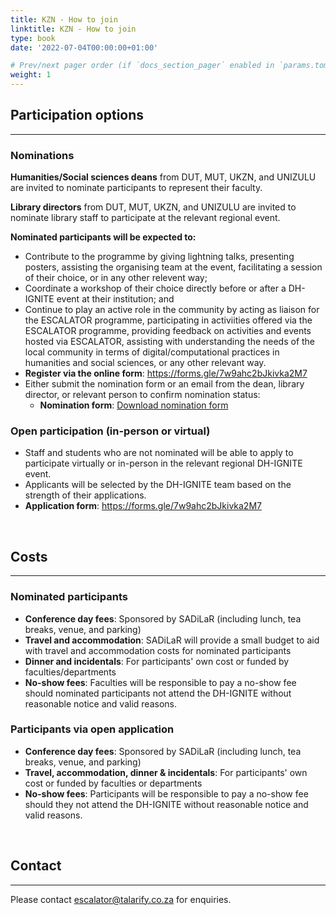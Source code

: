 ```yaml
---
title: KZN - How to join
linktitle: KZN - How to join
type: book
date: '2022-07-04T00:00:00+01:00'

# Prev/next pager order (if `docs_section_pager` enabled in `params.toml`)
weight: 1
---
```


## Participation options
---

### Nominations

**Humanities/Social sciences deans** from DUT, MUT, UKZN, and UNIZULU are invited to nominate participants to represent their faculty.

**Library directors** from DUT, MUT, UKZN, and UNIZULU are invited to nominate library staff to participate at the relevant regional event.

**Nominated participants will be expected to:**

- Contribute to the programme by giving lightning talks, presenting posters, assisting the organising team at the event, facilitating a session of their choice, or in any other relevent way;
- Coordinate a workshop of their choice directly before or after a DH-IGNITE event at their institution; and
- Continue to play an active role in the community by acting as liaison for the ESCALATOR programme, participating in activiities offered via the ESCALATOR programme, providing feedback on activities and events hosted via ESCALATOR, assisting with understanding the needs of the local community in terms of digital/computational practices in humanities and social sciences, or any other relevant way.
- **Register via the online form**: <https://forms.gle/7w9ahc2bJkivka2M7>
- Either submit the nomination form or an email from the dean, library director, or relevant person to confirm nomination status:
  - **Nomination form**: [Download nomination form](../DH-IGNITE-KZN-Nomination-form.docx)

### Open participation (in-person or virtual)


- Staff and students who are not nominated will be able to apply to participate virtually or in-person in the relevant regional DH-IGNITE event.
- Applicants will be selected by the DH-IGNITE team based on the strength of their applications.
- **Application form**: <https://forms.gle/7w9ahc2bJkivka2M7>

<br>

## Costs
---

### Nominated participants

- **Conference day fees**: Sponsored by SADiLaR (including lunch, tea breaks, venue, and parking)
- **Travel and accommodation**: SADiLaR will provide a small budget to aid with travel and accommodation costs for nominated participants
- **Dinner and incidentals**: For participants' own cost or funded by faculties/departments
- **No-show fees**: Faculties will be responsible to pay a no-show fee should nominated participants not attend the DH-IGNITE without reasonable notice and valid reasons.

### Participants via open application

- **Conference day fees**: Sponsored by SADiLaR (including lunch, tea breaks, venue, and parking)
- **Travel, accommodation, dinner & incidentals**: For participants' own cost or funded by faculties or departments
- **No-show fees**: Participants will be responsible to pay a no-show fee should they not attend the DH-IGNITE without reasonable notice and valid reasons.

<br>

## Contact
---

Please contact [escalator@talarify.co.za](mailto:escalator@talarify.co.za) for enquiries.
